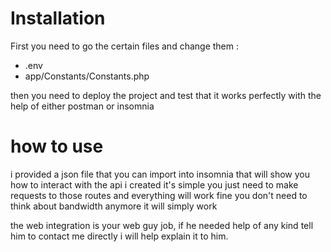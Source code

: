 # Installation

First you need to go the certain files and change them :

- .env
- app/Constants/Constants.php

then you need to deploy the project and test that it works perfectly with the help of either 
postman or insomnia 

# how to use

i provided a json file that you can import into insomnia that will show you how to interact with the api i created
it's simple you just need to make requests to those routes and everything will work fine you don't need to think about bandwidth anymore
it will simply work 

the web integration is your web guy job, if he needed help of any kind tell him to contact me directly i will help explain it to him.

